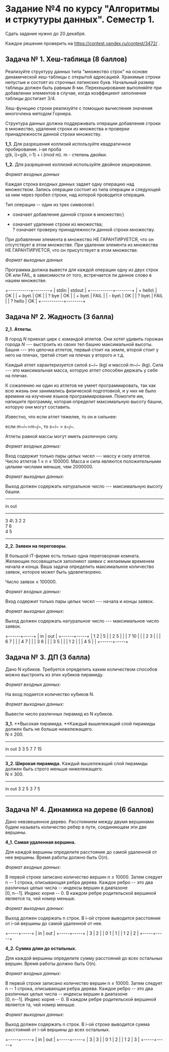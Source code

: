 # Задание №4 по курсу "Алгоритмы и стркутуры данных". Семестр 1.

Сдать задание нужно до 20 декабря.

Каждое решение проверить на https://contest.yandex.ru/contest/3472/ .

## Задача № 1. Хеш-таблица (8 баллов)

Реализуйте структуру данных типа "множество строк" на основе
динамической хеш-таблицы с открытой адресацией. Хранимые строки непустые
и состоят из строчных латинских букв. Начальный размер таблицы должен
быть равным 8-ми. Перехеширование выполняйте при добавлении элементов в
случае, когда коэффициент заполнения таблицы достигает 3/4.

Хеш-функцию строки реализуйте с помощью вычисления значения многочлена
методом Горнера.

Структура данных должна поддерживать операции добавления строки в
множество, удаления строки из множества и проверки принадлежности данной
строки множеству.

**1\_1.** Для разрешения коллизий используйте квадратичное пробирование.
i-ая проба\
g(k, i)=g(k, i-1) + i (mod m). m - степень двойки.

**1\_2.** Для разрешения коллизий используйте двойное хеширование.

*Формат входных данных*

Каждая строка входных данных задает одну операцию над множеством. Запись
операции состоит из типа операции и следующей за ним через пробел
строки, над которой проводится операция.

Тип операции -- один из трех символов:\
 + означает добавление данной строки в множество;\
 - означает удаление строки из множества;\
 ? означает проверку принадлежности данной строки множеству.

При добавлении элемента в множество НЕ ГАРАНТИРУЕТСЯ, что он отсутствует
в этом множестве. При удалении элемента из множества НЕ ГАРАНТИРУЕТСЯ,
что он присутствует в этом множестве.

*Формат выходных данных*

Программа должна вывести для каждой операции одну из двух строк OK или
FAIL, в зависимости от того, встречается ли данное слово в нашем
множестве.

+-----------+--------+
| stdin     | stdout |
+-----------+--------+
| \+ hello\ | OK     |
| + bye\    | OK     |
| ? bye     | OK     |
| \+ bye\   | FAIL   |
| - bye\    | OK     |
| ? bye\    | FAIL   |
| ? hello   | OK     |
+-----------+--------+

## Задача № 2. Жадность (3 балла)

**2\_1.** **Атлеты.**

В город *N* приехал цирк с командой атлетов. Они хотят удивить горожан
города *N* --- выстроить из своих тел башню максимальной высоты. Башня
--- это цепочка атлетов, первый стоит на земле, второй стоит у него на
плечах, третий стоит на плечах у второго и т.д.

Каждый атлет характеризуется силой *s*~*i*~ (kg) и массой *m*~*i*~ (kg).
Сила --- это максимальная масса, которую атлет способен держать у себя
на плечах.

К сожалению ни один из атлетов не умеет программировать, так как всю
жизнь они занимались физической подготовкой, и у них не было времени на
изучение языков программирования. Помогите им, напишите программу,
которая определит максимальную высоту башни, которую они могут
составить.

Известно, что если атлет тяжелее, то он и сильнее:

если *m*~*i*~\>*m*~*j*~, то *s*~*i*~ \> *s*~*j*~.

Атлеты равной массы могут иметь различную силу.

*Формат входных данных:*

Вход содержит только пары целых чисел --- массу и силу атлетов. Число
атлетов 1 ≤ *n* ≤ 100000. Масса и сила являются положительными целыми
числами меньше, чем 2000000.

*Формат выходных данных:*

Выход должен содержать натуральное число --- максимальную высоту башни.

  ------ -----
  in     out
  ------ -----
  3 4\   3
  2 2\
  7 6\
  4 5
  ------ -----

**2\_2. Заявки на переговоры.**

В большой IT-фирме есть только одна переговорная комната. Желающие
посовещаться заполняют заявки с желаемым временем начала и конца. Ваша
задача определить максимальное количество заявок, которое может быть
удовлетворено.

Число заявок ≤ 100000.

*Формат входных данных:*

Вход содержит только пары целых чисел --- начала и концы заявок.

*Формат выходных данных:*

Выход должен содержать натуральное число --- максимальное число заявок.

+------+-----+
| in   | out |
+------+-----+
| 1 2  | 5   |
| 2 5  |     |
| 7 10 |     |
| 2 3  |     |
| 6 7  |     |
| 4 7  |     |
| 3 6  |     |
| 3 5  |     |
| 1 2  |     |
| 4 5  |     |
+------+-----+

## Задача № 3. ДП (3 балла)

Дано N кубиков. Требуется определить каким количеством способов можно
выстроить из этих кубиков пирамиду.

*Формат входных данных:*

На вход подается количество кубиков N.

*Формат выходных данных:*

Вывести число различных пирамид из N кубиков.

**3\_1.** **Высокая пирамида. **Каждый вышележащий слой пирамиды должен
быть не больше нижележащего.\
N ≤ 200.

  ---- -----
  in   out
  3    3
  5    7
  7    15
  ---- -----

**3\_2. Широкая пирамида.** Каждый вышележащий слой пирамиды должен быть
строго меньше нижележащего.\
N ≤ 300.

  ---- -----
  in   out
  3    2
  5    3
  7    5
  ---- -----

## Задача № 4. Динамика на дереве (6 баллов)

Дано невзвешенное дерево. Расстоянием между двумя вершинами будем
называть количество ребер в пути, соединяющем эти две вершины.

**4\_1. Самая удаленная вершина.**

Для каждой вершины определите расстояние до самой удаленной от нее
вершины. Время работы должно быть O(n).

*Формат входных данных:*

В первой строке записано количество вершин n ≤ 10000. Затем следует n --
1 строка, описывающая ребра дерева. Каждое ребро -- это два различных
целых числа -- индексы вершин в диапазоне\
\[0, n--1\]. Индекс корня -- 0. В каждом ребре родительской вершиной
является та, чей номер меньше.

*Формат выходных данных:*

Выход должен содержать n строк. В i-ой строке выводится расстояние от
i-ой вершины до самой удаленной от нее.

+-----+-----+
| in  | out |
+-----+-----+
| 3   | 2   |
| 0 1 | 1   |
| 1 2 | 2   |
+-----+-----+

**4\_2. Сумма длин до остальных.**

Для каждой вершины определите сумму расстояний до всех остальных вершин.
Время работы должно быть O(n).

*Формат входных данных:*

В первой строке записано количество вершин n ≤ 10000. Затем следует n --
1 строка, описывающая ребра дерева. Каждое ребро -- это два различных
целых числа -- индексы вершин в диапазоне\
\[0, n--1\]. Индекс корня -- 0. В каждом ребре родительской вершиной
является та, чей номер меньше.

*Формат выходных данных:*

Выход должен содержать n строк. В i-ой строке выводится сумма расстояний
от i-ой вершины до всех остальных.

+-----+-----+
| in  | out |
+-----+-----+
| 3   | 3   |
| 0 1 | 2   |
| 1 2 | 3   |
+-----+-----+
